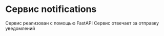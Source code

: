 # Сервис notifications 
Сервис реализован с помощью FastAPI
Сервис отвечает за отправку уведомлений 
